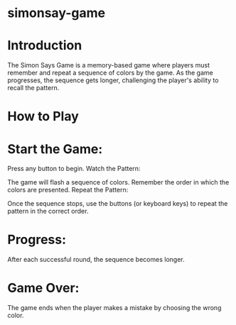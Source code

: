 # simonsay-game
# Introduction
The Simon Says Game is a memory-based game where players must remember and repeat a sequence of colors by the game. As the game progresses, the sequence gets longer, challenging the player's ability to recall the pattern.

# How to Play
# Start the Game:

Press any button to begin.
Watch the Pattern:

The game will flash a sequence of colors.
Remember the order in which the colors are presented.
Repeat the Pattern:

Once the sequence stops, use the buttons (or keyboard keys) to repeat the pattern in the correct order.
# Progress:

After each successful round, the sequence becomes longer.
# Game Over:
The game ends when the player makes a mistake by choosing the wrong color.

